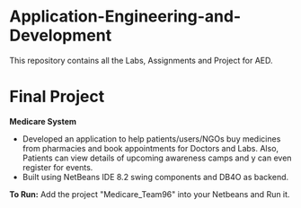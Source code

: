 # Application-Engineering-and-Development
This repository contains all the Labs, Assignments and Project for AED.

# Final Project
**Medicare System**

- Developed an application to help patients/users/NGOs buy medicines from pharmacies and book appointments for Doctors and Labs. Also, Patients can view details of upcoming awareness camps and y can even register for events.
- Built using NetBeans IDE 8.2 swing components and DB4O as backend.

**To Run:** Add the project "Medicare_Team96" into your Netbeans and Run it.
